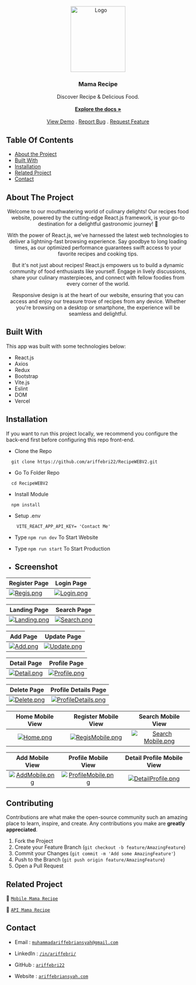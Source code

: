 <br/>
<p align="center">
  <a href="https://github.com/ariffebri22/RecipeWEBV2">
    <img src="https://i.postimg.cc/JnsbMGwj/mamarecipe-logo.png" alt="Logo" width="150" height="180">
  </a>

  <h3 align="center">Mama Recipe</h3>

  <p align="center">
    Discover Recipe & Delicious Food.
    <br/>
    <br/>
    <a href="https://github.com/ariffebri22/RecipeWEBV2"><strong>Explore the docs »</strong></a>
    <br/>
    <br/>
    <a href="https://github.com/ariffebri22/RecipeWEBV2">View Demo</a>
    .
    <a href="https://github.com/ariffebri22/RecipeWEBV2/issues">Report Bug</a>
    .
    <a href="https://github.com/ariffebri22/RecipeWEBV2/issues">Request Feature</a>
  </p>
</p>

## Table Of Contents

-   [About the Project](#about-the-project)
-   [Built With](#built-with)
-   [Installation](#installation)
-   [Related Project](#related-project)
-   [Contact](#contact)

## About The Project

<p align="center">
  Welcome to our mouthwatering world of culinary delights! Our recipes food website, powered by the cutting-edge React.js framework, is your go-to destination for a delightful gastronomic journey! 🥗
</p>

<p align="center">
  With the power of React.js, we've harnessed the latest web technologies to deliver a lightning-fast browsing experience. Say goodbye to long loading times, as our optimized performance guarantees swift access to your favorite recipes and cooking tips.
</p>

<p align="center">
  But it's not just about recipes! React.js empowers us to build a dynamic community of food enthusiasts like yourself. Engage in lively discussions, share your culinary masterpieces, and connect with fellow foodies from every corner of the world.
</p>

<p align="center">
  Responsive design is at the heart of our website, ensuring that you can access and enjoy our treasure trove of recipes from any device. Whether you're browsing on a desktop or smartphone, the experience will be seamless and delightful.
</p>

## Built With

This app was built with some technologies below:

-   React.js
-   Axios
-   Redux
-   Bootstrap
-   Vite.js
-   Eslint
-   DOM
-   Vercel

## Installation

If you want to run this project locally, we recommend you configure the back-end first before configuring this repo front-end.

-   Clone the Repo

```
  git clone https://github.com/ariffebri22/RecipeWEBV2.git
```

-   Go To Folder Repo

```
  cd RecipeWEBV2
```

-   Install Module

```
  npm install
```

-   Setup .env

```
    VITE_REACT_APP_API_KEY= 'Contact Me'
```

-   Type `npm run dev` To Start Website
-   Type `npm run start` To Start Production

-   ## Screenshot

| Register Page | Login Page |
| ------------- | ------------- |
| [![Regis.png](https://res.cloudinary.com/dcpi3m2up/image/upload/v1695713659/samples/Recipe/web/W-regis_bgtqw3.png)](https://res.cloudinary.com/dcpi3m2up/image/upload/v1695713659/samples/Recipe/web/W-regis_bgtqw3.png) | [![Login.png](https://res.cloudinary.com/dcpi3m2up/image/upload/v1695713660/samples/Recipe/web/W-login_f21dna.png)](https://res.cloudinary.com/dcpi3m2up/image/upload/v1695713660/samples/Recipe/web/W-login_f21dna.png) |

| Landing Page | Search Page |
| :---: | :---: |
| [![Landing.png](https://res.cloudinary.com/dcpi3m2up/image/upload/v1695713685/samples/Recipe/web/W-landingpage_eg2iwk.png)](https://res.cloudinary.com/dcpi3m2up/image/upload/v1695713685/samples/Recipe/web/W-landingpage_eg2iwk.png) | [![Search.png](https://res.cloudinary.com/dcpi3m2up/image/upload/v1695713684/samples/Recipe/web/W-search_vsvgps.png)](https://res.cloudinary.com/dcpi3m2up/image/upload/v1695713684/samples/Recipe/web/W-search_vsvgps.png) |

| Add Page | Update Page |
| :---: | :---: |
| [![Add.png](https://res.cloudinary.com/dcpi3m2up/image/upload/v1695713669/samples/Recipe/web/W-add_qiqj3n.png)](https://res.cloudinary.com/dcpi3m2up/image/upload/v1695713669/samples/Recipe/web/W-add_qiqj3n.png) | [![Update.png](https://res.cloudinary.com/dcpi3m2up/image/upload/v1695713683/samples/Recipe/web/W-update_hfp1ty.png)](https://res.cloudinary.com/dcpi3m2up/image/upload/v1695713683/samples/Recipe/web/W-update_hfp1ty.png) |

| Detail Page | Profile Page |
| :---: | :---: |
| [![Detail.png](https://res.cloudinary.com/dcpi3m2up/image/upload/v1695713670/samples/Recipe/web/W-detail_fom1hc.png)](https://res.cloudinary.com/dcpi3m2up/image/upload/v1695713670/samples/Recipe/web/W-detail_fom1hc.png) | [![Profile.png](https://res.cloudinary.com/dcpi3m2up/image/upload/v1695713674/samples/Recipe/web/W-profile_wgcndg.png)](hhttps://res.cloudinary.com/dcpi3m2up/image/upload/v1695713674/samples/Recipe/web/W-profile_wgcndg.png) |

| Delete Page | Profile Details Page |
| :---: | :---: |
| [![Delete.png](https://res.cloudinary.com/dcpi3m2up/image/upload/v1695713661/samples/Recipe/web/W-delete_qgtj1q.png)](https://res.cloudinary.com/dcpi3m2up/image/upload/v1695713661/samples/Recipe/web/W-delete_qgtj1q.png) | [![ProfileDetails.png](https://res.cloudinary.com/dcpi3m2up/image/upload/v1695713659/samples/Recipe/web/W-detailprofile_jrir3m.png)](https://res.cloudinary.com/dcpi3m2up/image/upload/v1695713659/samples/Recipe/web/W-detailprofile_jrir3m.png) |

| Home Mobile View | Register Mobile View | Search Mobile View |
| :---: | :---: | :---: |
| [![Home.png](https://res.cloudinary.com/dcpi3m2up/image/upload/v1695713672/samples/Recipe/web/WR-landingpage_rngvdm.jpg)](https://res.cloudinary.com/dcpi3m2up/image/upload/v1695713672/samples/Recipe/web/WR-landingpage_rngvdm.jpg) | [![RegisMobile.png](https://res.cloudinary.com/dcpi3m2up/image/upload/v1695717991/samples/Recipe/web/Screenshot_2023-09-26-15-45-48-645_com.android.chrome_xqnkz6.jpg)](https://res.cloudinary.com/dcpi3m2up/image/upload/v1695717991/samples/Recipe/web/Screenshot_2023-09-26-15-45-48-645_com.android.chrome_xqnkz6.jpg) | [![Search Mobile.png](https://res.cloudinary.com/dcpi3m2up/image/upload/v1695713677/samples/Recipe/web/WR-search_ajmdk1.jpg)](https://res.cloudinary.com/dcpi3m2up/image/upload/v1695713677/samples/Recipe/web/WR-search_ajmdk1.jpg) |

| Add Mobile View | Profile Mobile View | Detail Profile Mobile View |
| :---: | :---: | :---: |
| [![AddMobile.png](https://res.cloudinary.com/dcpi3m2up/image/upload/v1695713679/samples/Recipe/web/WR-add_f7kbuk.jpg)](https://res.cloudinary.com/dcpi3m2up/image/upload/v1695713679/samples/Recipe/web/WR-add_f7kbuk.jpg) | [![ProfileMobile.png](https://res.cloudinary.com/dcpi3m2up/image/upload/v1695713670/samples/Recipe/web/WR-profile_nzw5vv.jpg)](https://res.cloudinary.com/dcpi3m2up/image/upload/v1695713670/samples/Recipe/web/WR-profile_nzw5vv.jpg) | [![DetailProfile.png](https://res.cloudinary.com/dcpi3m2up/image/upload/v1695713660/samples/Recipe/web/WR-detailsprofile_ineqoj.jpg)](https://res.cloudinary.com/dcpi3m2up/image/upload/v1695713660/samples/Recipe/web/WR-detailsprofile_ineqoj.jpg) |

## Contributing

Contributions are what make the open-source community such an amazing place to learn, inspire, and create. Any contributions you make are **greatly appreciated**.

1. Fork the Project
2. Create your Feature Branch (`git checkout -b feature/AmazingFeature`)
3. Commit your Changes (`git commit -m 'Add some AmazingFeature'`)
4. Push to the Branch (`git push origin feature/AmazingFeature`)
5. Open a Pull Request

## Related Project

:rocket: [`Mobile Mama Recipe`](https://github.com/ariffebri22/RecipeMobileV1)

:rocket: [`API Mama Recipe`](https://github.com/ariffebri22/RecipeAPIV2.2)

<!-- :rocket: [`Install Mama Recipe Mobile APK`](https://drive.google.com/drive/folders/1Z31nBEuJ2Tj0zEAMYCUsL7hJyQfuGmIy) -->

## Contact

-   Email : [`muhammadariffebriansyah@gmail.com`](mailto:muhammadariffebriansyah@gmail.com)

-   LinkedIn : [`/in/ariffebri/`](https://www.linkedin.com/in/ariffebri/)

-   GitHub : [`ariffebri22`](https://github.com/ariffebri22)

-   Website : [`ariffebriansyah.com`](https://ariffebriansyah.com)
